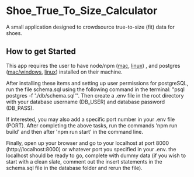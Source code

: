 # Shoe_True_To_Size_Calculator
A small application designed to crowdsource true-to-size (fit) data for shoes.

## How to get Started
This app requires the user to have node/npm ([mac](https://blog.teamtreehouse.com/install-node-js-npm-mac), [linux](https://linuxize.com/post/how-to-install-node-js-on-ubuntu-18.04/)) , and postgres ([mac/windows](https://www.datacamp.com/community/tutorials/installing-postgresql-windows-macosx), [linux](https://www.digitalocean.com/community/tutorials/how-to-install-and-use-postgresql-on-ubuntu-18-04)) installed on their machine.

After installing these items and setting up user permissions for postgreSQL, run the file schema.sql using the following command in the terminal: "psql postgres -f './db/schema.sql'". Then create a .env file in the root directory with your database username (DB_USER) and database password (DB_PASS).

If interested, you may also add a specific port number in your .env file (PORT).
After completing the above tasks, run the commands 'npm run build' and then after 'npm run start' in the command line.

Finally, open up your browser and go to your localhost at port 8000 (http://localhost:8000) or whatever port you specified in your .env. the localhost should be ready to go, complete with dummy data (if you wish to start with a clean slate, comment out the insert statements in the schema.sql file in the database folder and rerun the file).
